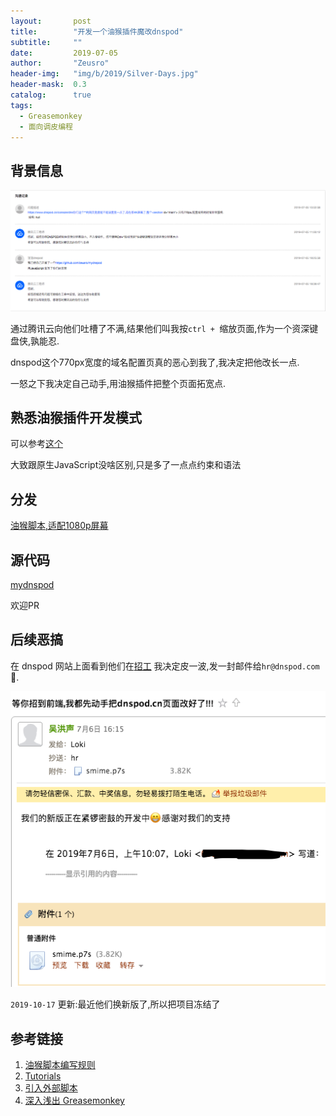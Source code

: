 ```yaml
---
layout:       post
title:        "开发一个油猴插件魔改dnspod"
subtitle:     ""
date:         2019-07-05
author:       "Zeusro"
header-img:   "img/b/2019/Silver-Days.jpg"
header-mask:  0.3
catalog:      true
tags:
  - Greasemonkey 
  - 面向调皮编程
---
```



## 背景信息

![img](/img/in-post/mydnspod/ticket.png)

通过腾讯云向他们吐槽了不满,结果他们叫我按`ctrl + `缩放页面,作为一个资深键盘侠,孰能忍.

dnspod这个770px宽度的域名配置页真的恶心到我了,我决定把他改长一点.

一怒之下我决定自己动手,用油猴插件把整个页面拓宽点.

## 熟悉油猴插件开发模式

可以参考[这个](https://greasyfork.org/zh-CN/help/meta-keys)

大致跟原生JavaScript没啥区别,只是多了一点点约束和语法

## 分发

[油猴脚本,适配1080p屏幕](https://greasyfork.org/zh-CN/scripts/387189-zeusro-%E5%AE%BD%E7%89%88-dnspod-cn)

## 源代码

[mydnspod](https://github.com/zeusro/mydnspod)

欢迎PR

## 后续恶搞

在 dnspod 网站上面看到他们在[招工](https://mp.weixin.qq.com/s/_VDth24K8HPzsbbwMIQZAw) 我决定皮一波,发一封邮件给`hr@dnspod.com`🤡.

![img](/img/in-post/mydnspod/email.png)

`2019-10-17` 更新:最近他们换新版了,所以把项目冻结了

## 参考链接

1. [油猴脚本编写规则](https://blog.csdn.net/Senreme/article/details/79939249)
2. [Tutorials](https://wiki.greasespot.net/Tutorials)
3. [引入外部脚本](https://greasyfork.org/zh-CN/help/external-scripts)
4. [深入浅出 Greasemonkey](http://www.ttlsa.com/docs/greasemonkey/)